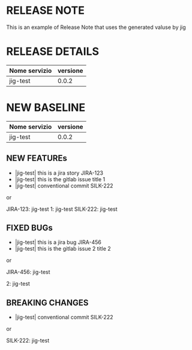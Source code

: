 # RELEASE NOTE
This is an example of Release Note that uses the generated valuse by jig

# RELEASE DETAILS

|**Nome servizio**             | **versione** |
|------------------------------|--------------|
|jig-test|0.0.2|

# NEW BASELINE
|**Nome servizio**             | **versione** |
|------------------------------|--------------|
|jig-test|0.0.2|

## NEW FEATUREs
- |jig-test| this is a jira story JIRA-123
- |jig-test| this is the gitlab issue title 1
- |jig-test| conventional commit SILK-222


or 

JIRA-123: jig-test
1: jig-test
SILK-222: jig-test


## FIXED BUGs
- |jig-test| this is a jira bug JIRA-456
- |jig-test| this is the gitlab issue 2 title 2 


or 

 
JIRA-456: jig-test
 
2: jig-test



## BREAKING CHANGES
- |jig-test| conventional commit SILK-222 

or 

 
SILK-222: jig-test
